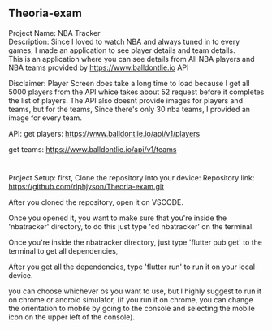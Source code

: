 ## Theoria-exam

Project Name: NBA Tracker <br />
Description: Since I loved to watch NBA and always tuned in to every games, I made an application to see player details and team details. <br />
This is an application where you can see details from All NBA players and NBA teams provided by https://www.balldontlie.io API  <br />

Disclaimer: Player Screen does take a long time to load because I get all 5000 players from the API whice takes about 52 request before it completes the list of players.
The API also doesnt provide images for players and teams, but for the teams, Since there's only 30 nba teams, I provided an image for every team. <br />

API: 
get players: https://www.balldontlie.io/api/v1/players

get teams: https://www.balldontlie.io/api/v1/teams
#

Project Setup:
first, Clone the repository into your device:
Repository link: https://github.com/rlphjyson/Theoria-exam.git

After you cloned the repository, open it on VSCODE. 

Once you opened it, you want to make sure that you're inside the 'nbatracker' directory, to do this just type 'cd nbatracker' on the terminal.

Once you're inside the nbatracker directory, just type 'flutter pub get' to the terminal to get all dependencies,

After you get all the dependencies, type 'flutter run' to run it on your local device.

you can choose whichever os you want to use, but I highly suggest to run it on chrome or android simulator, (if you run it on chrome, you can change the orientation to mobile by going to the console and selecting the mobile icon on the upper left of the console). 
